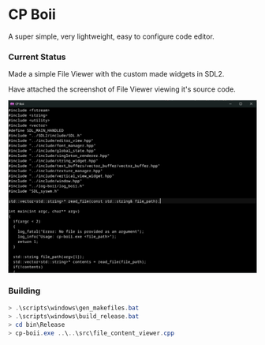 # CP Boii
A super simple, very lightweight, easy to configure code editor.

### Current Status
Made a simple File Viewer with the custom made widgets in SDL2.

Have attached the screenshot of File Viewer viewing it's source code.

![File Viewer](./screenshots/cp_boii.png)

### Building
```powershell
> .\scripts\windows\gen_makefiles.bat
> .\scripts\windows\build_release.bat
> cd bin\Release
> cp-boii.exe ..\..\src\file_content_viewer.cpp
```
